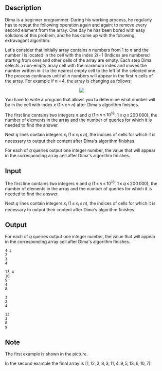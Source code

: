 ## Description

<div><p>Dima is a beginner programmer. During his working process, he regularly has to repeat the following operation again and again: to remove every second element from the array. One day he has been bored with easy solutions of this problem, and he has come up with the following extravagant algorithm.</p><p>Let's consider that initially array contains <span class="tex-span"><i>n</i></span> numbers from <span class="tex-span">1</span> to <span class="tex-span"><i>n</i></span> and the number <span class="tex-span"><i>i</i></span> is located in the cell with the index <span class="tex-span">2<i>i</i> - 1</span> (Indices are numbered starting from one) and other cells of the array are empty. Each step Dima selects a non-empty array cell with the maximum index and moves the number written in it to the nearest empty cell to the left of the selected one. The process continues until all <span class="tex-span"><i>n</i></span> numbers will appear in the first <span class="tex-span"><i>n</i></span> cells of the array. For example if <span class="tex-span"><i>n</i> = 4</span>, the array is changing as follows:</p><center> <img class="tex-graphics" src="file://mJMWiJxg.png" style="max-width: 100.0%;max-height: 100.0%;"> </center><p>You have to write a program that allows you to determine what number will be in the cell with index <span class="tex-span"><i>x</i></span> (<span class="tex-span">1 ≤ <i>x</i> ≤ <i>n</i></span>) after Dima's algorithm finishes.</p></div><div class="input-specification"><p>The first line contains two integers <span class="tex-span"><i>n</i></span> and <span class="tex-span"><i>q</i></span> (<span class="tex-span">1 ≤ <i>n</i> ≤ 10<sup class="upper-index">18</sup></span>, <span class="tex-span">1 ≤ <i>q</i> ≤ 200 000</span>), the number of elements in the array and the number of queries for which it is needed to find the answer.</p><p>Next <span class="tex-span"><i>q</i></span> lines contain integers <span class="tex-span"><i>x</i><sub class="lower-index"><i>i</i></sub></span> (<span class="tex-span">1 ≤ <i>x</i><sub class="lower-index"><i>i</i></sub> ≤ <i>n</i></span>), the indices of cells for which it is necessary to output their content after Dima's algorithm finishes.</p></div><div class="output-specification"><p>For each of <span class="tex-span"><i>q</i></span> queries output one integer number, the value that will appear in the corresponding array cell after Dima's algorithm finishes.</p></div>

## Input

<p>The first line contains two integers <span class="tex-span"><i>n</i></span> and <span class="tex-span"><i>q</i></span> (<span class="tex-span">1 ≤ <i>n</i> ≤ 10<sup class="upper-index">18</sup></span>, <span class="tex-span">1 ≤ <i>q</i> ≤ 200 000</span>), the number of elements in the array and the number of queries for which it is needed to find the answer.</p><p>Next <span class="tex-span"><i>q</i></span> lines contain integers <span class="tex-span"><i>x</i><sub class="lower-index"><i>i</i></sub></span> (<span class="tex-span">1 ≤ <i>x</i><sub class="lower-index"><i>i</i></sub> ≤ <i>n</i></span>), the indices of cells for which it is necessary to output their content after Dima's algorithm finishes.</p>

## Output

<p>For each of <span class="tex-span"><i>q</i></span> queries output one integer number, the value that will appear in the corresponding array cell after Dima's algorithm finishes.</p>





```input1
4 3
2
3
4

```




```input2
13 4
10
5
4
8

```




```output1
3
2
4

```




```output2
13
3
8
9

```



## Note

<p>The first example is shown in the picture.</p><p>In the second example the final array is <span class="tex-span">[1, 12, 2, 8, 3, 11, 4, 9, 5, 13, 6, 10, 7]</span>.</p>
